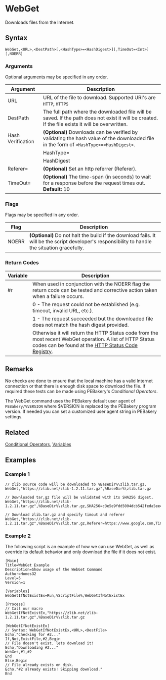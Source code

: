 # WebGet

Downloads files from the Internet.

## Syntax

```pebakery
WebGet,<URL>,<DestPath>[,<HashType>=<HashDigest>][,TimeOut=<Int>][,NOERR]
```

### Arguments

Optional arguments may be specified in any order.

| Argument | Description |
| --- | --- |
| URL | URL of the file to download. Supported URI's are `HTTP`, `HTTPS` |
| DestPath | The full path where the downloaded file will be saved. If the path does not exist it will be created. If the file exists it will be overwritten. |
| Hash Verification | **(Optional)** Downloads can be verified by validating the hash value of the downloaded file in the form of `<HashType>=<HashDigest>`. |
| | HashType= | Hash type to calculate. Supported hash types: `MD5`, `SHA1`, `SHA256`, `SHA384`, `SHA512`. ||
| | HashDigest | The Hash digest used to verify the downloaded file. ||
| Referer= | **(Optional)** Set an http referrer (Referer). |
| TimeOut= | **(Optional)** The time-span (in seconds) to wait for a response before the request times out. **Default:** 10 |

### Flags

Flags may be specified in any order.

| Flag | Description |
| --- | --- |
| NOERR | **(Optional)** Do not halt the build if the download fails. It will be the script developer's responsibility to handle the situation gracefully. |

### Return Codes

| Variable | Description |
| --- | --- |
| #r | When used in conjunction with the NOERR flag the return code can be tested and corrective action taken when a failure occurs. |
| | 0 - The request could not be established (e.g. timeout, invalid URL, etc.). |
| | 1 - The request succeeded but the downloaded file does not match the hash digest provided. |
| | Otherwise it will return the HTTP Status code from the most recent WebGet operation. A list of HTTP Status codes can be found at the [HTTP Status Code Registry](https://www.iana.org/assignments/http-status-codes/http-status-codes.xhtml). |

## Remarks

No checks are done to ensure that the local machine has a valid Internet connection or that there is enough disk space to download the file. If required these tests can be made using PEBakery's *Conditional Operators*.

The WebGet command uses the PEBakery default user agent of `PEBakery/%VERSION` where $VERSION is replaced by the PEBakery program version. If needed you can set a customized user agent string in PEBakery settings.

## Related

[Conditional Operators](../Branch/Operators.md), [Variables](./LangRef/Variables.md)

## Examples

### Example 1

```pebakery
// zlib source code will be downloaded to %BaseDir%\zlib.tar.gz.
WebGet,"https://zlib.net/zlib-1.2.11.tar.gz",%BaseDir%\zlib.tar.gz

// Downloaded tar.gz file will be validated with its SHA256 digest.
WebGet,"https://zlib.net/zlib-1.2.11.tar.gz",%BaseDir%\zlib.tar.gz,SHA256=c3e5e9fdd5004dcb542feda5ee4f0ff0744628baf8ed2dd5d66f8ca1197cb1a1

// Download zlib.tar.gz and specify timout and referer
WebGet,"https://zlib.net/zlib-1.2.11.tar.gz",%BaseDir%\zlib.tar.gz,Referer=https://www.google.com,Timeout=30
```

### Example 2

The following script is an example of how we can use WebGet, as well as override its default behavior and only download the file if it does not exist.

```pebakery
[Main]
Title=WebGet Example
Description=Show usage of the WebGet Command
Author=Homes32
Level=5
Version=1

[Variables]
WebGetIfNotExistEx=Run,%ScriptFile%,WebGetIfNotExistEx

[Process]
// Call our macro
WebGetIfNotExistEx,"https://zlib.net/zlib-1.2.11.tar.gz",%BaseDir%\zlib.tar.gz

[WebGetIfNotExistEx]
// Syntax: WebGetIfNotExistEx,<URL>,<DestFile>
Echo,"Checking for #2..."
If,Not,ExistFile,#2,Begin
// File doesn't exist. lets download it!
Echo,"Downloading #2..."
WebGet,#1,#2
End
Else,Begin
// File already exists on disk.
Echo,"#2 already exists! Skipping download."
End
```